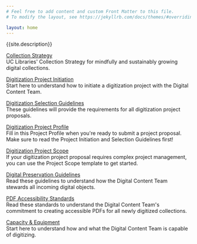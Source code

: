 ```yaml
---
# Feel free to add content and custom Front Matter to this file.
# To modify the layout, see https://jekyllrb.com/docs/themes/#overriding-theme-defaults

layout: home
---
```

{{site.description}}

[Collection Strategy](/collection-strategy.md)  
UC Libraries' Collection Strategy for mindfully and sustainably
growing digital collections.

[Digitization Project Initiation](/digitization-project-initiation.md)  
Start here to understand how to initiate a digitization project with
the Digital Content Team.

[Digitization Selection Guidelines](/digitization-selection-guidelines.md)  
These guidelines will provide the requirements for all digitization
project proposals.

[Digitization Project Profile](/digitization-project-profile-for-selection.md)  
Fill in this Project Profile when you're ready to submit a project proposal.
Make sure to read the Project Initiation and Selection Guidelines first!

[Digitization Project Scope](/digitization-project-scope-template.md)  
If your digitization project proposal requires complex project management,
you can use the Project Scope template to get started.

[Digital Preservation Guidelines](/digital-preservation-guidelines.md)  
Read these guidelines to understand how the Digital Content Team stewards all
incoming digital objects.

[PDF Accessibility Standards](/pdf-accessibility-standards.md)  
Read these standards to understand the Digital Content Team's commitment to
creating accessible PDFs for all newly digitized collections.

[Capacity & Equipment](/capacity-equipment.md)  
Start here to understand how and what the Digital Content Team is capable
of digitizing.
